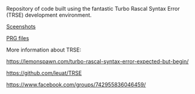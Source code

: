 Repository of code built using the fantastic Turbo Rascal Syntax Error (TRSE) development environment.

[Sceenshots](https://github.com/fuzzybad/trse/tree/main/pet/screenshots)<BR>

[PRG files](https://github.com/fuzzybad/trse/tree/main/pet/prg)<BR>



More information about TRSE:

https://lemonspawn.com/turbo-rascal-syntax-error-expected-but-begin/

https://github.com/leuat/TRSE

https://www.facebook.com/groups/742955836046459/
